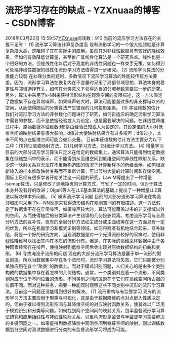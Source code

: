 # 流形学习存在的缺点 - YZXnuaa的博客 - CSDN博客
2018年03月22日 15:59:57[YZXnuaa](https://me.csdn.net/YZXnuaa)阅读数：910
当前的流形学习方法存在的主要不足有：
(1) 流形学习算法计算复杂度高
现有流形学习的一个很大瓶颈就是计算复杂度太高，这阻碍了其在实际中的应用。虽然其对非线性数据具有较好的降维效果，但如何有效降低计算量，甚至推广其线性化算法是一个研究热点。线性化是一个很好的方法，但是线性化以后对于高度的非线性问题也一样束手无策。如何得到可处理非线性数据的线性化流形学习方法值得进一步研究。
(2) 流形学习算法的分类能力较弱
在处理分类问题时，多数情况下流形学习算法的性能较传统方法要差。因为，流形学习算法在恢复内在不变量时采用了局部邻域思想，算法本身的稳定性与邻域选择有关，如何在分类意义下获得适当的邻域参数需要进一步的研究。另外，算法中采用了k-NN来获得流形结构在观测空间的有限描述，这一方法假定了数据集不存在异常噪声，如果噪声较大时，算法可能覆盖过多的非支撑域以外的空间，从而使得随后的分类算法产生错误的几何投影距离。
(3) 本征维数的估计
我们对流形学习方法的非参数化问题进行了研究，如何自适应的确定流形学习算法中需要的参数，而不是依据经验或人为设定，也是需要解决的问题。在非线性降维过程中，原始数据本征维数d都是由经验已知或人为设定的，其设定值的大小对低维空间的映射结果有很大影响。d值过大使映射结果含有过多噪声；d值过小，本来不同的点在低维空间可能会彼此交叠。
目前本征维数的估计方法主要分为以下三种：(1)特征值或映射方法，(2)几何学习方法，(3)统计学习方法。
(4) 增量学习
目前的大部分流形学习算法只定义在给定的数据集上，通常算法只能得到给定数据集在低维空间中的表示，而不能得到从高维空间到低维空间的非线性映射关系。缺少这一映射关系将无法在不重新构造图的情况下计算新样本的低维表示。如何根据新输入的样本修改映射关系而不重新计算，可以节约大量的计算时间和存储空间。
国际上已经有很多学者开始关注这一问题的研究，Law M等提出了一种增量Isomap算法，只是修改了测地距离的计算方式，节省了一定的时间，但对于算法本身并没有好的改进；OlgaK等人在LLE基本算法的基础上提出了一种增量LLE算法以解决样本外问题。
(5) 噪声流形学习问题
目前的大部分流形学习算法在构造邻域图时采用了k—NN准则来获得流形结构在观测空间的有限描述。这一方法假定了数据集不存在异常噪声，如果噪声较大时，算法可能覆盖过多的非支撑域以外的空间，从而使得随后的分类算法产生错误的几何投影距离。考虑流形学习与全局分析方法的互补性，现有的全局分析方法如主成分或主曲线等在这一方面具有一定的优势，所以在机器学习和模式识别等领域，如何将两者有机地结合起来，互补缺陷，将是一个好的研究方向。当观测数据是对一个光滑流形较好的采样时，使用非线性降维可以找出其内在本质的流形分布。但是，在实际的高维采样数据中由于各种因素经常存在噪声，使得映射到低维空间后会出现对原始数据结构的扭曲和变形。
(6) 寻找淹没子流形的问题
现在的大部分流形学习算法是基于单一流形的假设前提。所以当数据集中存在多个流形时，流形学习算法将失效。它们只能被分别单独应用在各个“聚类’’的数据上。而对于模式识别问题，人们关心的是由多个类别构成的数据集中存在着怎样的几何结构。通常，一个类别对应着一个流形，不同类别对应于位于不同位置的流形。不同类别之间的区别在于它们在高维空问所占据的位置不同。面对这种任务，需要一种能同时观察这些不同类别中流形的流形学习算法。目前这一问题还没能得到很好的解决。
(7) 流形重构与有监督学习
现有的流形学习方法主要应用于聚类与可视化，这是由于数据降维的点对点嵌入性质决定的。但由于难以得到流形空间与其降维空间的对应映射函数关系，使其难以广泛用于模式识别和分类等问题。如何找到两个空间间的映射关系，包半监督流形学习算法研究和应用括线性与非线性映射关系，以重构流形是监督与半监督学习需要解决的关键问题之一。如果能得到数据降维中观测空间到特征空间的映射，则以训练数据划分空间对测试数据进行分类的有监督流形学习将成为可能。
